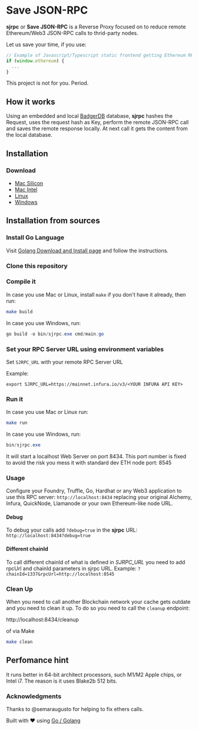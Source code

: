 # Save JSON-RPC

**sjrpc** or **Save JSON-RPC** is a Reverse Proxy focused on to reduce remote Ethereum/Web3 JSON-RPC calls to thrid-party nodes.

Let us save your time, if you use:

```javascript
// Example of Javascript/Typescript static frontend getting Ethereum RPC connection via browser embedded connection, such as Metamask
if (window.ethereum) { 
  ...
}
```

This project is not for you. Period.

## How it works

Using an embedded and local [BadgerDB](https://github.com/dgraph-io/badger) database, **sjrpc** hashes the Request,
uses the request hash as Key, perform the remote JSON-RPC call and saves the remote response locally. At next call it gets the content from the local database.

## Installation

### Download

- [Mac Silicon]("downloads/sjrpc-v0.1.0-mac-silicon")
- [Mac Intel]("downloads/sjrpc-v0.1.0-mac-intel")
- [Linux]("downloads/sjrpc-v0.1.0-linux-amd64")
- [Windows]("downloads/sjrpc-v0.1.0-windows-amd64.exe")

## Installation from sources

### Install Go Language

Visit [Golang Download and Install page](https://go.dev/doc/install) and follow the instructions.

### Clone this repository

### Compile it

In case you use Mac or Linux, install `make` if you don't have it already, then run:

```bash
make build
```

In case you use Windows, run:

```powershell
go build -o bin/sjrpc.exe cmd/main.go
```

### Set your RPC Server URL using environment variables

Set `SJRPC_URL` with your remote RPC Server URL

Example:

```shell
export SJRPC_URL=https://mainnet.infura.io/v3/<YOUR INFURA API KEY>
```

### Run it

In case you use Mac or Linux run:

```bash
make run
```

In case you use Windows, run:

```powershell
bin/sjrpc.exe
```

It will start a localhost Web Server on port 8434. This port number is fixed to avoid the risk you mess it with standard dev ETH node port: 8545

### Usage

Configure your Foundry, Truffle, Go, Hardhat or any Web3 application to use this RPC server: `http://localhost:8434` replacing your original 
Alchemy, Infura, QuickNode, Llamanode or your own Ethereum-like node URL.

#### Debug

To debug your calls add `?debug=true` in the **sjrpc** URL: `http://localhost:8434?debug=true`

#### Different chainId

To call different chainId of what is defined in *SJRPC_URL* you need to add rpcUrl and chainId parameters in sjrpc URL.
Example: `?chainId=1337&rpcUrl=http://localhost:8545`

### Clean Up

When you need to call another Blockchain network your cache gets outdate and you need to clean it up. To do so you need to call the `cleanup` endpoint:

http://localhost:8434/cleanup

of via Make

```bash
make clean 
```

## Perfomance hint

It runs better in 64-bit architect processors, such M1/M2 Apple chips, or Intel i7. The reason is it uses Blake2b 512 bits.

### Acknowledgments

Thanks to @semaraugusto for helping to fix ethers calls.

Built with ❤️ using [Go / Golang](https://golang.dev)